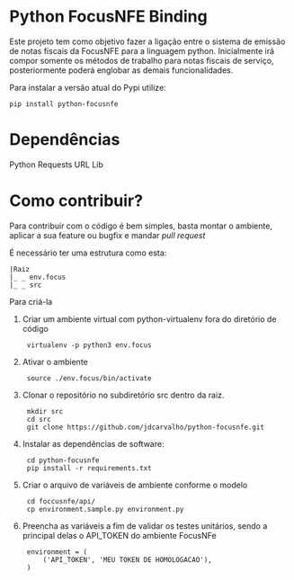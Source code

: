 # Python FocusNFE Binding

Este projeto tem como objetivo fazer a ligação entre o sistema de emissão de notas fiscais da FocusNFE para a 
linguagem python. Inicialmente irá compor somente os métodos de trabalho para notas fiscais de serviço, posteriormente 
poderá englobar as demais funcionalidades.

Para instalar a versão atual do Pypi utilize:

`pip install python-focusnfe`

# Dependências

Python Requests
URL Lib

# Como contribuir?

Para contribuir com o código é bem simples, basta montar o ambiente, aplicar a sua feature ou bugfix e mandar _pull request_

É necessário ter uma estrutura como esta:

    |Raiz
    |_ _ env.focus
    |_ _ src

Para criá-la

1) Criar um ambiente virtual com python-virtualenv fora do diretório de código
    
        virtualenv -p python3 env.focus

2) Ativar o ambiente 
        
        source ./env.focus/bin/activate
    
3) Clonar o repositório no subdiretório src dentro da raiz.

        mkdir src
        cd src
        git clone https://github.com/jdcarvalho/python-focusnfe.git
        
4) Instalar as dependências de software:

        cd python-focusnfe
        pip install -r requirements.txt
        
5) Criar o arquivo de variáveis de ambiente conforme o modelo

        cd foccusnfe/api/
        cp environment.sample.py environment.py
        
6) Preencha as variáveis a fim de validar os testes unitários, sendo a principal delas o API_TOKEN do ambiente FocusNFe

        
        environment = (
            ('API_TOKEN', 'MEU TOKEN DE HOMOLOGACAO'),
        )





